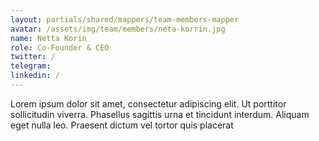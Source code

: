 ```yaml
---
layout: partials/shared/mappers/team-members-mapper
avatar: /assets/img/team/members/neta-korrin.jpg
name: Netta Korin
role: Co-Founder & CEO
twitter: /
telegram:
linkedin: /
---
```


Lorem ipsum dolor sit amet, consectetur adipiscing elit. Ut porttitor sollicitudin viverra. Phasellus sagittis urna et tincidunt interdum. Aliquam eget nulla leo. Praesent dictum vel tortor quis placerat
